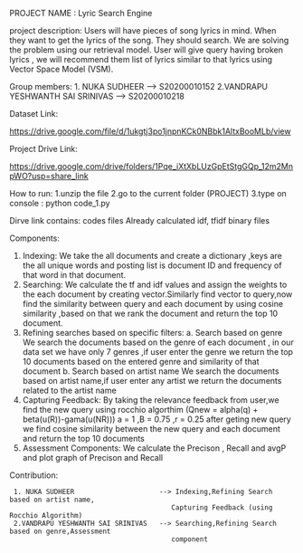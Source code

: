 PROJECT NAME : Lyric Search Engine

project description:
	Users will have pieces of song lyrics in mind. When they want to get the lyrics of the song. They should search.
	We are solving the problem using our retrieval model.
	User will give query having broken lyrics , we will recommend them list of lyrics similar to that lyrics using Vector Space Model (VSM).

Group members:
	1. NUKA SUDHEER                     --> S20200010152
	2.VANDRAPU YESHWANTH SAI SRINIVAS   --> S20200010218
	
Dataset Link:

https://drive.google.com/file/d/1ukgtj3po1jnpnKCk0NBbk1AltxBooMLb/view
    
Project Drive Link:

https://drive.google.com/drive/folders/1Pqe_iXtXbLUzGpEtStgGQp_12m2MnpWO?usp=share_link
    
How to run:
  1.unzip the file
  2.go to the current folder (PROJECT)
  3.type on console : python code_1.py
  
Dirve link contains:
  codes files
  Already calculated idf, tfidf binary files

Components:

1. Indexing:
   We take the all documents and create a dictionary ,keys are the all unique words and posting list is document ID and frequency of that word in that document.
2. Searching:
   We calculate the tf and idf values and assign the weights to the each document by creating vector.Similarly find vector to query,now find the similarity between query and each document by using cosine similarity ,based on that we rank the document and return the top 10 document.
3. Refining searches based on specific filters:
   a. Search based on genre
      We search the documents based on the genre of each document , in our data set we have only 7 genres ,if user enter the genre we return the top 10 documents based on the entered genre and similarity of that document
   b. Search based on artist name 
      We search the documents based on artist name,if user enter any artist we return the documents related to the artist name
4. Capturing Feedback:
   By taking the relevance feedback from user,we find the new query using rocchio algorthim
   (Qnew = alpha(q) + beta(u(R))-gama(u(NR))) a = 1 ,B = 0.75 ,r = 0.25
   after geting new query we find cosine similarity between the new query and each document and return the top 10 documents
5. Assessment Components:
   We calculate the Precison , Recall and avgP and plot graph of Precison and Recall

Contribution:
	
     1. NUKA SUDHEER                     --> Indexing,Refining Search based on artist name,
                                            Capturing Feedback (using Rocchio Algorithm)
     2.VANDRAPU YESHWANTH SAI SRINIVAS   --> Searching,Refining Search based on genre,Assessment
                                            component

#
